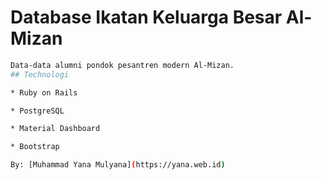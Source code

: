 # Database Ikatan Keluarga Besar Al-Mizan
```sh
Data-data alumni pondok pesantren modern Al-Mizan.
## Technologi

* Ruby on Rails

* PostgreSQL

* Material Dashboard

* Bootstrap

By: [Muhammad Yana Mulyana](https://yana.web.id)
```
